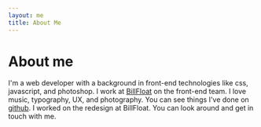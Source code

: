 ```yaml
---
layout: me
title: About Me
---
```


# About me

I'm a web developer with a background in front-end technologies like css, 
javascript, and photoshop. I work at
[BillFloat](http://BillFloat.com) on the front-end team. I love
music, typography, UX, and photography. You can see things I've done on
[github](http://git.io/usmanity). I worked on the redesign at BillFloat.
You can look around and get in touch with me.
